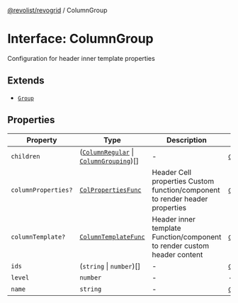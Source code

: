 [@revolist/revogrid](README.md) / ColumnGroup

# Interface: ColumnGroup

Configuration for header inner template properties

## Extends

- [`Group`](Interface.Group.md)

## Properties

| Property | Type | Description | Inherited from | Defined in |
| ------ | ------ | ------ | ------ | ------ |
| `children` | ([`ColumnRegular`](Interface.ColumnRegular.md) \| [`ColumnGrouping`](TypeAlias.ColumnGrouping.md))[] | - | [`Group`](Interface.Group.md).`children` | [src/store/dataSource/data.store.ts:22](https://github.com/revolist/revogrid/blob/80825bf77a49d260f052f2584a0efe930c2da0d3/src/store/dataSource/data.store.ts#L22) |
| `columnProperties?` | [`ColPropertiesFunc`](TypeAlias.ColPropertiesFunc.md) | Header Cell properties Custom function/component to render header properties | [`Group`](Interface.Group.md).`columnProperties` | [src/types/interfaces.ts:120](https://github.com/revolist/revogrid/blob/80825bf77a49d260f052f2584a0efe930c2da0d3/src/types/interfaces.ts#L120) |
| `columnTemplate?` | [`ColumnTemplateFunc`](TypeAlias.ColumnTemplateFunc.md) | Header inner template Function/component to render custom header content | [`Group`](Interface.Group.md).`columnTemplate` | [src/types/interfaces.ts:115](https://github.com/revolist/revogrid/blob/80825bf77a49d260f052f2584a0efe930c2da0d3/src/types/interfaces.ts#L115) |
| `ids` | (`string` \| `number`)[] | - | [`Group`](Interface.Group.md).`ids` | [src/store/dataSource/data.store.ts:24](https://github.com/revolist/revogrid/blob/80825bf77a49d260f052f2584a0efe930c2da0d3/src/store/dataSource/data.store.ts#L24) |
| `level` | `number` | - | - | [src/utils/column.utils.ts:18](https://github.com/revolist/revogrid/blob/80825bf77a49d260f052f2584a0efe930c2da0d3/src/utils/column.utils.ts#L18) |
| `name` | `string` | - | [`Group`](Interface.Group.md).`name` | [src/store/dataSource/data.store.ts:21](https://github.com/revolist/revogrid/blob/80825bf77a49d260f052f2584a0efe930c2da0d3/src/store/dataSource/data.store.ts#L21) |
